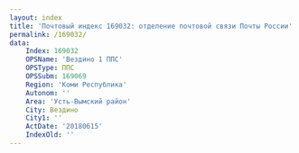 ```yaml
---
layout: index
title: 'Почтовый индекс 169032: отделение почтовой связи Почты России'
permalink: /169032/
data:
    Index: 169032
    OPSName: 'Вездино 1 ППС'
    OPSType: ППС
    OPSSubm: 169069
    Region: 'Коми Республика'
    Autonom: ''
    Area: 'Усть-Вымский район'
    City: Вездино
    City1: ''
    ActDate: '20180615'
    IndexOld: ''
---
```

